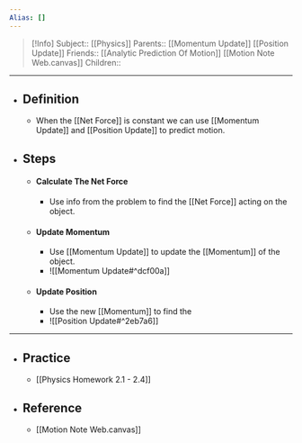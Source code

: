 ```yaml
---
Alias: []
---
```

> [!Info]
> Subject:: [[Physics]]
> Parents:: [[Momentum Update]] [[Position Update]]
> Friends:: [[Analytic Prediction Of Motion]] [[Motion Note Web.canvas]]
> Children:: 
---
- ## Definition
	- When the [[Net Force]] is constant we can use [[Momentum Update]] and [[Position Update]] to predict motion.
- ## Steps
	- #### Calculate The Net Force
		- Use info from the problem to find the [[Net Force]] acting on the object.
	- #### Update Momentum
		- Use [[Momentum Update]] to update the [[Momentum]] of the object.
		- ![[Momentum Update#^dcf00a]]
	- #### Update Position
		- Use the new [[Momentum]] to find the 
		- ![[Position Update#^2eb7a6]]
---
- ## Practice
	- [[Physics Homework 2.1 - 2.4]]
- ## Reference
	- [[Motion Note Web.canvas]]